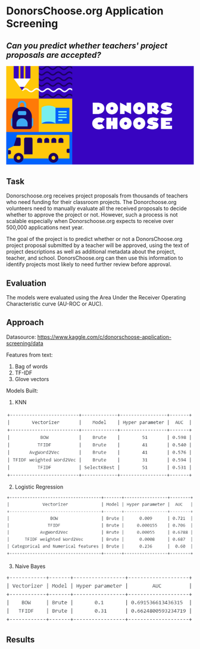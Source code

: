 # DonorsChoose.org Application Screening
## *Can you predict whether teachers' project proposals are accepted?*


![Image description](donorschoose_logo.png) <br />

## Task 

Donorschoose.org receives project proposals from thousands of teachers who need funding for their classroom projects. The Donorchoose.org volunteers need to manually evaluate all the received proposals to decide whether to approve the project or not. However, such a process is not scalable especially when Donorschoose.org expects to receive over 500,000 applications next year. 

The goal of the project is to predict whether or not a DonorsChoose.org project proposal submitted by a teacher will be approved, using the text of project descriptions as well as additional metadata about the project, teacher, and school. DonorsChoose.org can then use this information to identify projects most likely to need further review before approval. 

## Evaluation 

The models were evaluated using the Area Under the Receiver Operating Characteristic curve (AU-ROC or AUC).

## Approach

Datasource: https://www.kaggle.com/c/donorschoose-application-screening/data

Features from text: 
1) Bag of words
2) TF-IDF 
3) Glove vectors 

Models Built:
1) KNN

![Image description](knn.PNG) <br />

2) Logistic Regression 

![Image description](lr.PNG) <br />

3) Naive Bayes

![Image description](nb.PNG) <br />

## Results 

